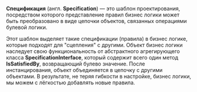 **Спецификация** (англ. **Specification**) — это шаблон проектирования, посредством которого представление правил бизнес
логики может быть преобразовано в виде цепочки объектов, связанных операциями булевой логики.

Этот шаблон выделяет такие спецификации (правила) в бизнес логике, которые подходят для "сцепления" с другими.
Объект бизнес логики наследует свою функциональность от абстрактного агрегирующего класса **SpecificationInterface**,
который содержит всего один метод **IsSatisfiedBy**, возвращающий булево значение. После инстанцирования,
объект объединяется в цепочку с другими объектами. В результате, не теряя гибкости в настройке, бизнес логики,
мы можем с лёгкостью добавлять новые правила.